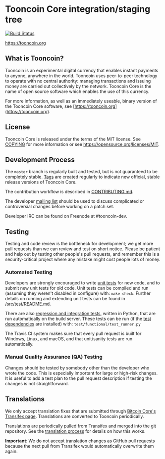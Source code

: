 Tooncoin Core integration/staging tree
=====================================

[![Build Status](https://travis-ci.org/tooncoin-project/tooncoin.svg?branch=master)](https://travis-ci.org/tooncoin-project/tooncoin)

https://tooncoin.org

What is Tooncoin?
----------------

Tooncoin is an experimental digital currency that enables instant payments to
anyone, anywhere in the world. Tooncoin uses peer-to-peer technology to operate
with no central authority: managing transactions and issuing money are carried
out collectively by the network. Tooncoin Core is the name of open source
software which enables the use of this currency.

For more information, as well as an immediately useable, binary version of
the Tooncoin Core software, see [https://tooncoin.org](https://tooncoin.org).

License
-------

Tooncoin Core is released under the terms of the MIT license. See [COPYING](COPYING) for more
information or see https://opensource.org/licenses/MIT.

Development Process
-------------------

The `master` branch is regularly built and tested, but is not guaranteed to be
completely stable. [Tags](https://github.com/tooncoin-project/tooncoin/tags) are created
regularly to indicate new official, stable release versions of Tooncoin Core.

The contribution workflow is described in [CONTRIBUTING.md](CONTRIBUTING.md).

The developer [mailing list](https://groups.google.com/forum/#!forum/tooncoin-dev)
should be used to discuss complicated or controversial changes before working
on a patch set.

Developer IRC can be found on Freenode at #tooncoin-dev.

Testing
-------

Testing and code review is the bottleneck for development; we get more pull
requests than we can review and test on short notice. Please be patient and help out by testing
other people's pull requests, and remember this is a security-critical project where any mistake might cost people
lots of money.

### Automated Testing

Developers are strongly encouraged to write [unit tests](src/test/README.md) for new code, and to
submit new unit tests for old code. Unit tests can be compiled and run
(assuming they weren't disabled in configure) with: `make check`. Further details on running
and extending unit tests can be found in [/src/test/README.md](/src/test/README.md).

There are also [regression and integration tests](/test), written
in Python, that are run automatically on the build server.
These tests can be run (if the [test dependencies](/test) are installed) with: `test/functional/test_runner.py`

The Travis CI system makes sure that every pull request is built for Windows, Linux, and macOS, and that unit/sanity tests are run automatically.

### Manual Quality Assurance (QA) Testing

Changes should be tested by somebody other than the developer who wrote the
code. This is especially important for large or high-risk changes. It is useful
to add a test plan to the pull request description if testing the changes is
not straightforward.

Translations
------------

We only accept translation fixes that are submitted through [Bitcoin Core's Transifex page](https://www.transifex.com/projects/p/bitcoin/).
Translations are converted to Tooncoin periodically.

Translations are periodically pulled from Transifex and merged into the git repository. See the
[translation process](doc/translation_process.md) for details on how this works.

**Important**: We do not accept translation changes as GitHub pull requests because the next
pull from Transifex would automatically overwrite them again.
